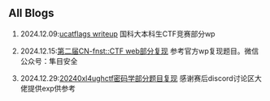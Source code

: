 
## All Blogs

1. 2024.12.09:[ucatflags writeup](./blog/ucatflags_wp.md)  国科大本科生CTF竞赛部分wp

2. 2024.12.15:[第二届CN-fnst::CTF web部分复现](./blog/fnst2024/fnst_web_wp.md) 参考官方wp复现题目。微信公众号：隼目安全

3. 2024.12.29:[20240xl4ughctf密码学部分题目复现](./blog/0xl4ughctf/Crypto.md) 感谢赛后discord讨论区大佬提供exp供参考